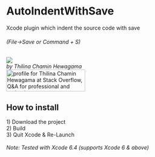 # AutoIndentWithSave
Xcode plugin which indent the source code with save<br/>
<p align="center"><h6>(File->Save or Command + S)</h6></p>

<img src="https://github.com/ThilinaHewagama/AutoIndentWithSave/blob/master/auto_indent_screen_shot.jpg">


<br/>
<i>by Thilina Chamin Hewagama</i> <br/>
<a href="http://stackoverflow.com/users/1716859/thilina-chamin-hewagama">
<img src="http://stackoverflow.com/users/flair/1716859.png" width="208" height="58" alt="profile for Thilina Chamin Hewagama at Stack Overflow, Q&amp;A for professional and enthusiast programmers" title="profile for Thilina Chamin Hewagama at Stack Overflow, Q&amp;A for professional and enthusiast programmers">
</a>

<br/>
<h2>How to install</h2>
1) Download the project<br/>
2) Build<br/>
3) Quit Xcode & Re-Launch<br/>

<br/>
<i>Note: Tested with Xcode 6.4 (supports Xcode 6 & above)</i>
<br/>
<br/>
<br/>
